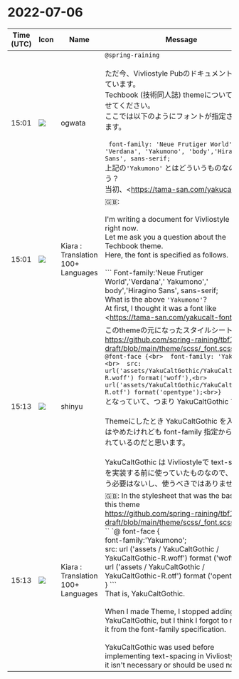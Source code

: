 # 2022-07-06

|Time (UTC)|Icon|Name|Message|
|---|---|---|---|
|15:01|![](https://avatars.slack-edge.com/2019-11-22/845042642576_070441337abaca9fb7b3_72.png)|ogwata|`@spring-raining`<br><br>ただ今、Vivliostyle Pubのドキュメントを書いています。<br>Techbook (技術同人誌) themeについて質問させてください。<br>ここでは以下のようにフォントが指定されています。<br><br>``` font-family: 'Neue Frutiger World', 'Verdana', 'Yakumono', 'body','Hiragino Sans', sans-serif;```<br>上記の`'Yakumono'` とはどういうものなのでしょう？<br>当初、<https://tama-san.com/yakucalt-font/|YakuCalt> みたいなフォントかなと思ったのですが、どうも違うようです。<br>どうかお教えください。|
|15:01|![](https://avatars.slack-edge.com/2021-08-02/2324149410423_2aa7423c4133ecb9f168_72.png)|Kiara : Translation 100+ Languages|🇬🇧: <br><br>I'm writing a document for Vivliostyle Pub right now.<br>Let me ask you a question about the Techbook theme.<br>Here, the font is specified as follows.<br><br>``` Font-family:'Neue Frutiger World','Verdana',' Yakumono',' body','Hiragino Sans', sans-serif;` `<br>What is the above `'Yakumono'`?<br>At first, I thought it was a font like <https://tama-san.com/yakucalt-font/|YakuCalt>, but it seems to be different.<br>Please let me know.|
|15:13|![](https://avatars.slack-edge.com/2018-04-27/354445776386_e258f5ed5ba887b08668_72.jpg)|shinyu|このthemeの元になったスタイルシートでは<br><https://github.com/spring-raining/tbf11-draft/blob/main/theme/scss/_font.scss><br>```@font-face {<br>  font-family: 'Yakumono';<br>  src: url('assets/YakuCaltGothic/YakuCaltGothic-R.woff') format('woff'),<br>    url('assets/YakuCaltGothic/YakuCaltGothic-R.otf') format('opentype');<br>}```<br>となっていて、つまり YakuCaltGothic です。<br><br>Themeにしたとき YakuCaltGothic を入れるのはやめたけれども font-family 指定から消し忘れているのだと思います。<br><br>YakuCaltGothic は Vivliostyleで text-spacing を実装する前に使っていたものなので、今は使う必要はないし、使うべきではありません。|
|15:13|![](https://avatars.slack-edge.com/2021-08-02/2324149410423_2aa7423c4133ecb9f168_72.png)|Kiara : Translation 100+ Languages|🇬🇧: In the stylesheet that was the basis of this theme<br><https://github.com/spring-raining/tbf11-draft/blob/main/theme/scss/_font.scss><br>`` `@ font-face {<br>  font-family:'Yakumono';<br>  src: url ('assets / YakuCaltGothic / YakuCaltGothic-R.woff') format ('woff'),<br>    url ('assets / YakuCaltGothic / YakuCaltGothic-R.otf') format ('opentype');<br>} ```<br>That is, YakuCaltGothic.<br><br>When I made Theme, I stopped adding YakuCaltGothic, but I think I forgot to remove it from the font-family specification.<br><br>YakuCaltGothic was used before implementing text-spacing in Vivliostyle, so it isn't necessary or should be used now.|
